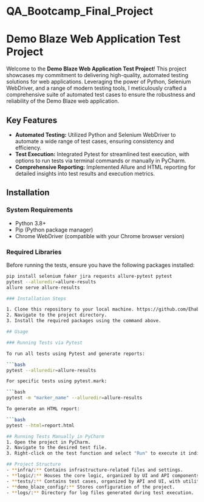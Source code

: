 # QA_Bootcamp_Final_Project
# Demo Blaze Web Application Test Project

Welcome to the **Demo Blaze Web Application Test Project**! This project showcases my commitment to delivering high-quality, automated testing solutions for web applications. Leveraging the power of Python, Selenium WebDriver, and a range of modern testing tools, I meticulously crafted a comprehensive suite of automated test cases to ensure the robustness and reliability of the Demo Blaze web application.

## Key Features

- **Automated Testing:** Utilized Python and Selenium WebDriver to automate a wide range of test cases, ensuring consistency and efficiency.
- **Test Execution:** Integrated Pytest for streamlined test execution, with options to run tests via terminal commands or manually in PyCharm.
- **Comprehensive Reporting:** Implemented Allure and HTML reporting for detailed insights into test results and execution metrics.


## Installation

### System Requirements

- Python 3.8+
- Pip (Python package manager)
- Chrome WebDriver (compatible with your Chrome browser version)

### Required Libraries

Before running the tests, ensure you have the following packages installed:

```bash
pip install selenium faker jira requests allure-pytest pytest
pytest --alluredir=allure-results
allure serve allure-results

### Installation Steps

1. Clone this repository to your local machine. https://github.com/Ehab05/QA_Bootcamp_Final_Project.git
2. Navigate to the project directory.
3. Install the required packages using the command above.

## Usage

### Running Tests via Pytest

To run all tests using Pytest and generate reports:

```bash
pytest --alluredir=allure-results

For specific tests using pytest.mark:

```bash
pytest -m "marker_name" --alluredir=allure-results

To generate an HTML report:

```bash
pytest --html=report.html

## Running Tests Manually in PyCharm
1. Open the project in PyCharm.
2. Navigate to the desired test file.
3. Right-click on the test function and select "Run" to execute it individually.

## Project Structure
- **infra/:** Contains infrastructure-related files and settings.
- **logic/:** Houses the core logic, organized by UI and API components.
- **tests/:** Contains test cases, organized by API and UI, with utilities for support.
- **demo_blaze_config/:** Stores configuration of the project.
- **logs/:** Directory for log files generated during test execution.